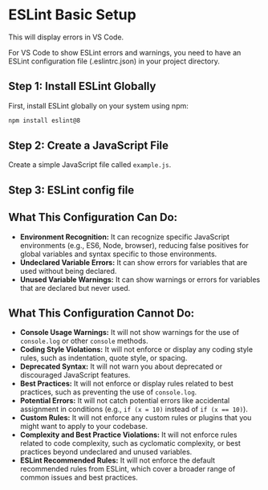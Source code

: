 # ESLint Basic Setup

This will display errors in VS Code.

For VS Code to show ESLint errors and warnings, you need to have an ESLint configuration file (.eslintrc.json) in your project directory.

## Step 1: Install ESLint Globally

First, install ESLint globally on your system using npm:

```bash
npm install eslint@8
```

## Step 2: Create a JavaScript File

Create a simple JavaScript file called `example.js`.

## Step 3: ESLint config file

## What This Configuration Can Do:

- **Environment Recognition:** It can recognize specific JavaScript environments (e.g., ES6, Node, browser), reducing false positives for global variables and syntax specific to those environments.
- **Undeclared Variable Errors:** It can show errors for variables that are used without being declared.
- **Unused Variable Warnings:** It can show warnings or errors for variables that are declared but never used.

## What This Configuration Cannot Do:

- **Console Usage Warnings:** It will not show warnings for the use of `console.log` or other `console` methods.
- **Coding Style Violations:** It will not enforce or display any coding style rules, such as indentation, quote style, or spacing.
- **Deprecated Syntax:** It will not warn you about deprecated or discouraged JavaScript features.
- **Best Practices:** It will not enforce or display rules related to best practices, such as preventing the use of `console.log`.
- **Potential Errors:** It will not catch potential errors like accidental assignment in conditions (e.g., `if (x = 10)` instead of `if (x == 10)`).
- **Custom Rules:** It will not enforce any custom rules or plugins that you might want to apply to your codebase.
- **Complexity and Best Practice Violations:** It will not enforce rules related to code complexity, such as cyclomatic complexity, or best practices beyond undeclared and unused variables.
- **ESLint Recommended Rules:** It will not enforce the default recommended rules from ESLint, which cover a broader range of common issues and best practices.
